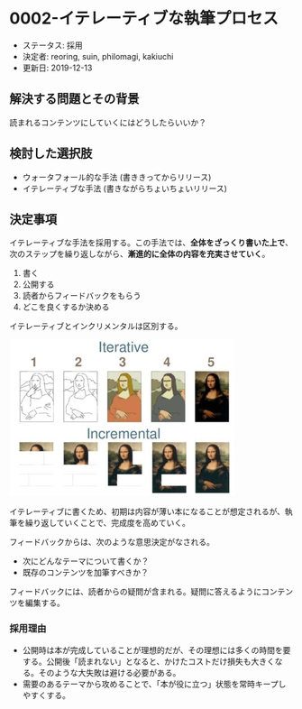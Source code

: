 # 0002-イテレーティブな執筆プロセス

- ステータス: 採用
- 決定者: reoring, suin, philomagi, kakiuchi
- 更新日: 2019-12-13

## 解決する問題とその背景

読まれるコンテンツにしていくにはどうしたらいいか？

## 検討した選択肢

- ウォータフォール的な手法 (書ききってからリリース)
- イテレーティブな手法 (書きながらちょいちょいリリース)

## 決定事項

イテレーティブな手法を採用する。この手法では、**全体をざっくり書いた上で**、次のステップを繰り返しながら、**漸進的に全体の内容を充実させていく**。

1. 書く
2. 公開する
3. 読者からフィードバックをもらう
4. どこを良くするか決める

イテレーティブとインクリメンタルは区別する。

![イテレーティブな絵の書き方とインクリメンタルな絵の書き方](0002-iterative-writing-process/iterative-vs-incremental.jpg)

イテレーティブに書くため、初期は内容が薄い本になることが想定されるが、執筆を繰り返していくことで、完成度を高めていく。

フィードバックからは、次のような意思決定がなされる。

- 次にどんなテーマについて書くか？
- 既存のコンテンツを加筆すべきか？

フィードバックには、読者からの疑問が含まれる。疑問に答えるようにコンテンツを編集する。

### 採用理由

- 公開時は本が完成していることが理想的だが、その理想には多くの時間を要する。公開後「読まれない」となると、かけたコストだけ損失も大きくなる。そのような大失敗は避ける必要がある。
- 需要のあるテーマから攻めることで、「本が役に立つ」状態を常時キープしやすくする。
